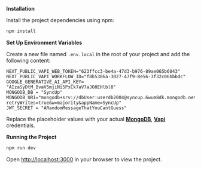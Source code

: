 **Installation**

Install the project dependencies using npm:

```bash
npm install
```

**Set Up Environment Variables**

Create a new file named `.env.local` in the root of your project and add the following content:

```env
NEXT_PUBLIC_VAPI_WEB_TOKEN="623ffcc3-be4a-47d3-b976-89ae065b6043"
NEXT_PUBLIC_VAPI_WORKFLOW_ID="f8b5306a-3027-47f9-8e56-3f32c06bbbdc"
GOOGLE_GENERATIVE_AI_API_KEY= "AIzaSyDtM_BvaV5mjiNi5PxCk7aV7aJO8EHlbl8"
MONGODB_DB = "SyncUp"
MONGODB_URI="mongodb+srv://dbUser:userdb2004@syncup.6wum8dk.mongodb.net/SyncUp?retryWrites=true&w=majority&appName=SyncUp"
JWT_SECRET = "ARandomMessageThatYouCantGuess"
```

Replace the placeholder values with your actual **[MongoDB](https://www.mongodb.com/)**, **[Vapi](https://vapi.ai/?utm_source=youtube&utm_medium=video&utm_campaign=jsmastery_recruitingpractice&utm_content=paid_partner&utm_term=recruitingpractice)** credentials.

**Running the Project**

```bash
npm run dev
```

Open [http://localhost:3000](http://localhost:3000) in your browser to view the project.

